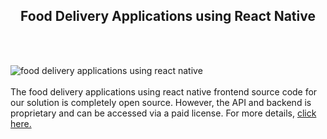 <h2 style="text-align:center">Food Delivery Applications using React Native</h2><br/><br/>

![food delivery applications using react native](https://admin.ninjascode.com/wp-content/uploads/2025/repoImages/Gray/13.webp) <br/><br/>The food delivery applications using react native frontend source code for our solution is completely open source. However, the API and backend is proprietary and can be accessed via a paid license. For more details, <a href="https://enatega.com/?utm_source=github&utm_medium=repo&utm_campaign=gray-food-delivery-applications-using-react-native" target="_blank">click here.</a>
